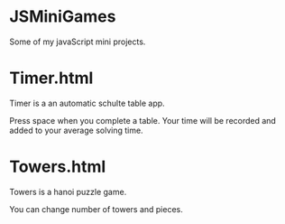 # JSMiniGames

Some of my javaScript mini projects.

# Timer.html
Timer is a an automatic schulte table app.

Press space when you complete a table. Your time will be recorded and added to your average solving time.

# Towers.html
Towers is a hanoi puzzle game.

You can change number of towers and pieces.
